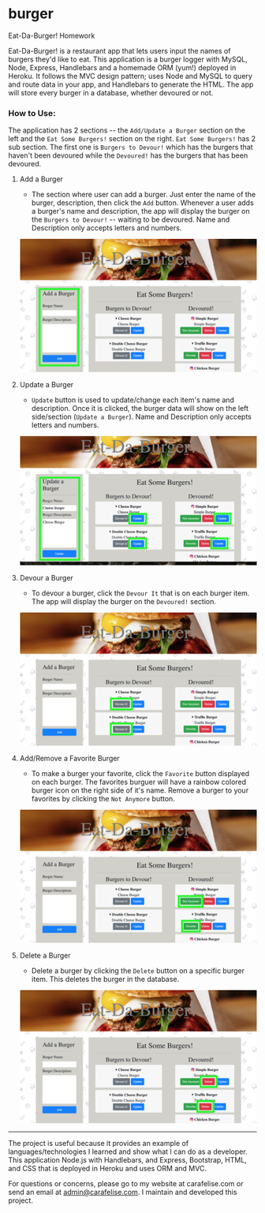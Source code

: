 # burger
Eat-Da-Burger! Homework

Eat-Da-Burger! is a restaurant app that lets users input the names of burgers they'd like to eat. This application is a burger logger with MySQL, Node, Express, Handlebars and a homemade ORM (yum!) deployed in Heroku. It follows the MVC design pattern; uses Node and MySQL to query and route data in your app, and Handlebars to generate the HTML. The app will store every burger in a database, whether devoured or not.

### How to Use:

The application has 2 sections -- the `Add/Update a Burger` section on the left and the `Eat Some Burgers!` section on the right. `Eat Some Burgers!` has 2 sub section. The first one is `Burgers to Devour!` which has the burgers that haven't been devoured while the `Devoured!` has the burgers that has been devoured.

1. Add a Burger
    - The section where user can add a burger. Just enter the name of the burger, description, then click the `Add` button. Whenever a user adds a burger's name and description, the app will display the burger on the `Burgers to Devour!` -- waiting to be devoured. Name and Description only accepts letters and numbers.

    ![Sample Page](public/assets/images/burger1.png)

2. Update a Burger
    - `Update` button is used to update/change each item's name and description. Once it is clicked, the burger data will show on the left side/section (`Update a Burger`). Name and Description only accepts letters and numbers.

    ![Sample Page](public/assets/images/burger2.png)

3. Devour a Burger
    - To devour a burger, click the `Devour It` that is on each burger item. The app will display the burger on the `Devoured!` section.

    ![Sample Page](public/assets/images/burger3.png)

4. Add/Remove a Favorite Burger
    - To make a burger your favorite, click the `Favorite` button displayed on each burger. The favorites burguer will have a rainbow colored burger icon on the right side of it's name. Remove a burger to your favorites by clicking the `Not Anymore` button.

    ![Sample Page](public/assets/images/burger4.png)

5. Delete a Burger
    - Delete a burger by clicking the `Delete` button on a specific burger item. This deletes the burger in the database.

    ![Sample Page](public/assets/images/burger5.png)

- - -

The project is useful because it provides an example of languages/technologies I learned and show what I can do as a developer. This application Node.js with Handlebars, and Express, Bootstrap, HTML, and CSS that is deployed in Heroku and uses ORM and MVC.

For questions or concerns, please go to my website at carafelise.com or send an email at admin@carafelise.com. I maintain and developed this project.